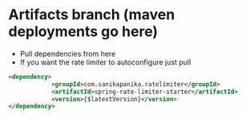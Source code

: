 # Artifacts branch (maven deployments go here)

- Pull dependencies from here
- If you want the rate limiter to autoconfigure just pull 

```xml
<dependency>
			<groupId>com.sanikapanika.ratelimiter</groupId>
			<artifactId>spring-rate-limiter-starter</artifactId>
			<version>{$latestVersion}</version>
</dependency>
```
